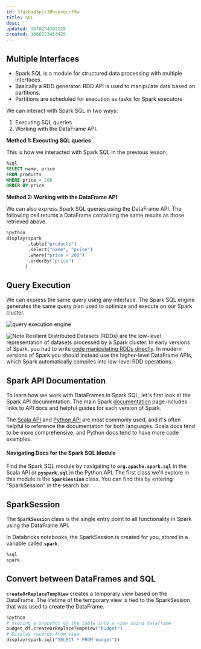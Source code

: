 ```yaml
---
id: 37qvbad3pji30bvyvqccf9w
title: SQL
desc: ''
updated: 1670234392120
created: 1666323453425
---
```

## Multiple Interfaces
- Spark SQL is a module for structured data processing with multiple interfaces.
- Basically a RDD generator. RDD API is used to manipulate data based on partitions. 
- Partitions are scheduled for execution as tasks for Spark executors 

We can interact with Spark SQL in two ways:
1. Executing SQL queries
1. Working with the DataFrame API.

**Method 1: Executing SQL queries**

This is how we interacted with Spark SQL in the previous lesson.
```sql
%sql
SELECT name, price
FROM products
WHERE price < 200
ORDER BY price
```

**Method 2: Working with the DataFrame API**

We can also express Spark SQL queries using the DataFrame API.
The following cell returns a DataFrame containing the same results as those retrieved above.
```python
%python
display(spark
        .table("products")
        .select("name", "price")
        .where("price < 200")
        .orderBy("price")
       )
```       

## Query Execution
We can express the same query using any interface. The Spark SQL engine generates the same query plan used to optimize and execute on our Spark cluster.

![query execution engine](https://files.training.databricks.com/images/aspwd/spark_sql_query_execution_engine.png)

<img src="https://files.training.databricks.com/images/icon_note_32.png" alt="Note"> Resilient Distributed Datasets (RDDs) are the low-level representation of datasets processed by a Spark cluster. In early versions of Spark, you had to write <a href="https://spark.apache.org/docs/latest/rdd-programming-guide.html" target="_blank">code manipulating RDDs directly</a>. In modern versions of Spark you should instead use the higher-level DataFrame APIs, which Spark automatically compiles into low-level RDD operations.

## Spark API Documentation

To learn how we work with DataFrames in Spark SQL, let's first look at the Spark API documentation.
The main Spark <a href="https://spark.apache.org/docs/latest/" target="_blank">documentation</a> page includes links to API docs and helpful guides for each version of Spark.

The <a href="https://spark.apache.org/docs/latest/api/scala/org/apache/spark/index.html" target="_blank">Scala API</a> and <a href="https://spark.apache.org/docs/latest/api/python/index.html" target="_blank">Python API</a> are most commonly used, and it's often helpful to reference the documentation for both languages.
Scala docs tend to be more comprehensive, and Python docs tend to have more code examples.

#### Navigating Docs for the Spark SQL Module
Find the Spark SQL module by navigating to **`org.apache.spark.sql`** in the Scala API or **`pyspark.sql`** in the Python API.
The first class we'll explore in this module is the **`SparkSession`** class. You can find this by entering "SparkSession" in the search bar.

## SparkSession
The **`SparkSession`** class is the single entry point to all functionality in Spark using the DataFrame API.

In Databricks notebooks, the SparkSession is created for you, stored in a variable called **`spark`**.

```sql
%sql
spark
```

## Convert between DataFrames and SQL
**`createOrReplaceTempView`** creates a temporary view based on the DataFrame. The lifetime of the temporary view is tied to the SparkSession that was used to create the DataFrame.

```python
%python
# storing a snapshot of the table into a view using dataframe
budget_df.createOrReplaceTempView("budget")
# Display records from view
display(spark.sql("SELECT * FROM budget"))
```